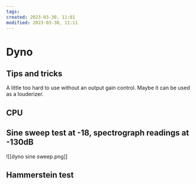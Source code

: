 ```yaml
---
tags: 
created: 2023-03-30, 11:01
modified: 2023-03-30, 11:11
---
```


# Dyno

## Tips and tricks
A little too hard to use without an output gain control. Maybe it can be used as a louderizer.

## CPU

## Sine sweep test at -18, spectrograph readings at -130dB
![[dyno sine sweep.png]]

## Hammerstein test